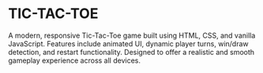 # TIC-TAC-TOE
A modern, responsive Tic-Tac-Toe game built using HTML, CSS, and vanilla JavaScript. Features include animated UI, dynamic player turns, win/draw detection, and restart functionality. Designed to offer a realistic and smooth gameplay experience across all devices.
